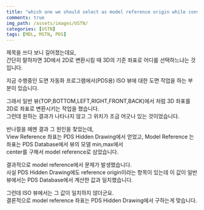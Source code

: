 ```yaml
---
title: "which one we should select as model reference origin while converting 3D to 2D"
comments: true 
img_path: /assets/images/USTN/
categories: [USTN]
tags: [MDL, MSTN, PDS]
---
```


제목을 쓰다 보니 길어졌는데요,\
간단히 말하자면 3D에서 2D로 변환시킬 때 3D의 기준 좌표로 어디를 선택하느냐는 것입니다.

지금 수행중인 도면 자동화 프로그램에서(PDS용) ISO 뷰에 대한 도면 작업을 하는 부분이 있습니다.

그래서 일반 뷰(TOP,BOTTOM,LEFT,RIGHT,FRONT,BACK)에서 처럼 3D 좌표를 2D로 좌표로 변환시키는 작업을 했습니다.\
그런데 원하는 결과가 나타나지 않고 그 위치가 조금 어긋나 있는 것이었습니다.

반나절을 헤멘 결과 그 원인을 찾았는데,\
View Reference 좌표는 PDS Hidden Drawing에서 얻었고, Model Reference 는 좌표는 PDS Database에서 뷰의 모델 min,max에서\
center를 구해서 model reference로 삼았습니다.

결과적으로 model reference에서 문제가 발생했습니다.\
사실 PDS Hidden Drawing에도 reference origin이라는 항목이 있는데 이 값이 일반 뷰에서는 PDS Database에서 계산한 값과 일치했습니다.

그런데 ISO 뷰에서는 그 값이 일치하지 않더군요.\
결론적으로 model reference 좌표는 PDS Hidden Drawing에서 구하는게 맞습니다.
